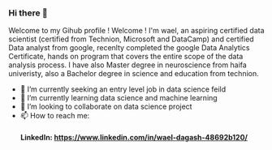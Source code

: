 ### Hi there 👋


Welcome to my Gihub profile !
Welcome ! I'm wael, an aspiring certified data scientist (certified from Technion, Microsoft and DataCamp) and certified Data analyst from google, recenlty completed the google Data Analytics Certificate, hands on program that covers the entire scope of the data analysis process.
I have also  Master degree in neuroscience from haifa univeristy, also a Bachelor degree in science and education from technion.


- 🔭 I’m currently seeking an entry level job in data science feild
- 🌱 I’m currently learning data science and machine learning
- 👯 I’m looking to collaborate on data science project
- 📫 How to reach me: 
  #### LinkedIn: https://www.linkedin.com/in/wael-dagash-48692b120/


